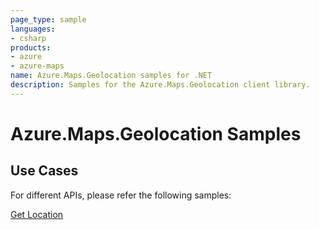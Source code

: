 ```yaml
---
page_type: sample
languages:
- csharp
products:
- azure
- azure-maps
name: Azure.Maps.Geolocation samples for .NET
description: Samples for the Azure.Maps.Geolocation client library.
---
```


# Azure.Maps.Geolocation Samples

## Use Cases

For different APIs, please refer the following samples:

[Get Location](https://github.com/Azure/azure-sdk-for-net/blob/main/sdk/maps/Azure.Maps.Geolocation/samples/GetCountryCodeSamples.md)